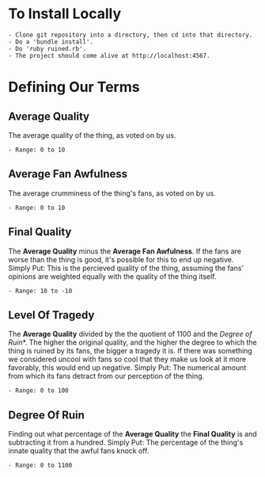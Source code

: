 To Install Locally
==============

	- Clone git repository into a directory, then cd into that directory.
	- Do a 'bundle install'.
	- Do 'ruby ruined.rb'.
	- The project should come alive at http://localhost:4567.


Defining Our Terms
==============

Average Quality
--------------

The average quality of the thing, as voted on by us.
	
	- Range: 0 to 10

Average Fan Awfulness
--------------

The average crumminess of the thing's fans, as voted on by us.

	- Range: 0 to 10

Final Quality
--------------

The **Average Quality** minus the **Average Fan Awfulness**.
If the fans are worse than the thing is good, it's possible for this to end up negative.
Simply Put:  This is the percieved quality of the thing, assuming the fans' opinions are weighted equally with the quality of the thing itself.

	- Range: 10 to -10

Level Of Tragedy
--------------

The **Average Quality** divided by the the quotient of 1100 and the *Degree of Ruin**.
The higher the original quality, and the higher the degree to which the thing is ruined by its fans, the bigger a tragedy it is.
If there was something we considered uncool with fans so cool that they make us look at it more favorably, this would end up negative.
Simply Put:  The numerical amount from which its fans detract from our perception of the thing.

	- Range: 0 to 100

Degree Of Ruin
--------------

Finding out what percentage of the **Average Quality** the **Final Quality** is and subtracting it from a hundred.
Simply Put:  The percentage of the thing's innate quality that the awful fans knock off.

	- Range: 0 to 1100
